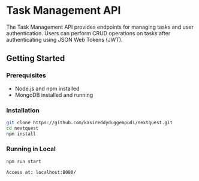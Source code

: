 # Task Management API

The Task Management API provides endpoints for managing tasks and user authentication. Users can perform CRUD operations on tasks after authenticating using JSON Web Tokens (JWT).

## Getting Started

### Prerequisites

- Node.js and npm installed
- MongoDB installed and running

### Installation

```bash
git clone https://github.com/kasireddyduggempudi/nextquest.git
cd nextquest
npm install

```

### Running in Local

```bash
npm run start

Access at: localhost:8080/
```

